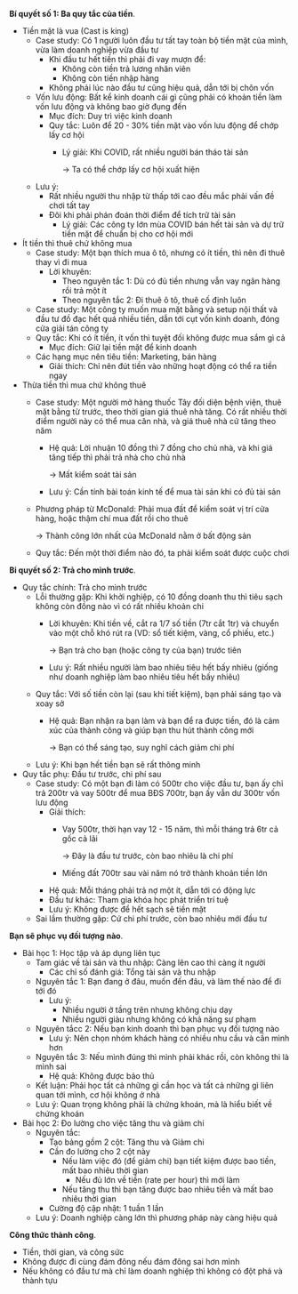 **Bí quyết số 1: Ba quy tắc của tiền**.
* Tiền mặt là vua (Cast is king)
    * Case study: Có 1 người luôn đầu tư tất tay toàn bộ tiền mặt của mình, vừa làm doanh nghiệp vừa đầu tư
        * Khi đầu tư hết tiền thì phải đi vay mượn để:
            * Không còn tiền trả lương nhân viên
            * Không còn tiền nhập hàng
        * Không phải lúc nào đầu tư cũng hiệu quả, dẫn tới bị chôn vốn
    * Vốn lưu động: Bất kể kinh doanh cái gì cũng phải có khoản tiền làm vốn lưu động và không bao giờ đụng đến
        * Mục đích: Duy trì việc kinh doanh
        * Quy tắc: Luôn để 20 - 30% tiền mặt vào vốn lưu động để chớp lấy cơ hội
            * Lý giải: Khi COVID, rất nhiều người bán tháo tài sản

                $\to$ Ta có thể chớp lấy cơ hội xuất hiện
    * Lưu ý: 
        * Rất nhiều người thu nhập từ thấp tới cao đều mắc phải vấn đề chơi tất tay
        * Đôi khi phải phán đoán thời điểm để tích trữ tài sản
            * Lý giải: Các công ty lớn mùa COVID bán hết tài sản và dự trữ tiền mặt để chuẩn bị cho cơ hội mới
* Ít tiền thì thuê chứ không mua
    * Case study: Một bạn thích mua ô tô, nhưng có ít tiền, thì nên đi thuê thay vì đi mua
        * Lời khuyên: 
            * Theo nguyên tắc 1: Dù có đủ tiền nhưng vẫn vay ngân hàng rồi trả một ít
            * Theo nguyên tắc 2: Đi thuê ô tô, thuê cố định luôn
    * Case study: Một công ty muốn mua mặt bằng và setup nội thất và đầu tư đồ đạc hết quá nhiều tiền, dẫn tới cụt vốn kinh doanh, đóng cửa giải tán công ty
    * Quy tắc: Khi có ít tiền, ít vốn thì tuyệt đối không được mua sắm gì cả
        * Mục đích: Giữ lại tiền mặt để kinh doanh
    * Các hạng mục nên tiêu tiền: Marketing, bán hàng
        * Giải thích: Chỉ nên đút tiền vào những hoạt động có thể ra tiền ngay
* Thừa tiền thì mua chứ không thuê
    * Case study: Một người mở hàng thuốc Tây đối diện bệnh viện, thuê mặt bằng từ trước, theo thời gian giá thuê nhà tăng. Có rất nhiều thời điểm người này có thể mua căn nhà, và giá thuê nhà cứ tăng theo năm
        * Hệ quả: Lời nhuận 10 đồng thì 7 đồng cho chủ nhà, và khi giá tăng tiếp thì phải trả nhà cho chủ nhà

            $\to$ Mất kiểm soát tài sản
        * Lưu ý: Cần tính bài toán kinh tế để mua tài sản khi có đủ tài sản
    * Phương pháp từ McDonald: Phải mua đất để kiểm soát vị trí cửa hàng, hoặc thậm chí mua đất rồi cho thuê

        $\to$ Thành công lớn nhất của McDonald nằm ở bất động sản
    * Quy tắc: Đến một thời điểm nào đó, ta phải kiểm soát được cuộc chơi

**Bi quyết số 2: Trả cho mình trước**.
* Quy tắc chính: Trả cho mình trước
    * Lỗi thường gặp: Khi khởi nghiệp, có 10 đồng doanh thu thì tiêu sạch không còn đồng nào vì có rất nhiều khoản chi
        * Lời khuyên: Khi tiền về, cắt ra 1/7 số tiền (7tr cắt 1tr) và chuyển vào một chỗ khó rút ra (VD: sổ tiết kiệm, vàng, cổ phiếu, etc.)

            $\to$ Bạn trả cho bạn (hoặc công ty của bạn) trước tiên
        * Lưu ý: Rất nhiều người làm bao nhiêu tiêu hết bấy nhiêu (giống như doanh nghiệp làm bao nhiêu tiêu hết bấy nhiêu)
    * Quy tắc: Với số tiền còn lại (sau khi tiết kiệm), bạn phải sáng tạo và xoay sở
        * Hệ quả: Bạn nhận ra bạn làm và bạn để ra được tiền, đó là cảm xúc của thành công và giúp bạn thu hút thành công mới

            $\to$ Bạn có thể sáng tạo, suy nghĩ cách giảm chi phí
    * Lưu ý: Khi bạn hết tiền bạn sẽ rất thông minh
* Quy tắc phụ: Đầu tư trước, chi phí sau
    * Case study: Có một bạn đi làm có 500tr cho việc đầu tư, bạn ấy chỉ trả 200tr và vay 500tr để mua BĐS 700tr, bạn ấy vẫn dư 300tr vốn lưu động
        * Giải thích: 
            * Vay 500tr, thời hạn vay 12 - 15 năm, thì mỗi tháng trả 6tr cả gốc cả lãi

                $\to$ Đây là đầu tư trước, còn bao nhiêu là chi phí
            * Miếng đất 700tr sau vài năm nó trở thành khoản tiền lớn
        * Hệ quả: Mỗi tháng phải trả nợ một ít, dẫn tới có động lực
        * Đầu tư khác: Tham gia khóa học phát triển trí tuệ
        * Lưu ý: Không được để hết sạch sẽ tiền mặt
    * Sai lầm thường gặp: Cứ chi phí trước, còn bao nhiêu mới đầu tư

**Bạn sẽ phục vụ đối tượng nào**.
* Bài học 1: Học tập và áp dụng liên tục
    * Tam giác về tài sản và thu nhập: Càng lên cao thì càng ít người
        * Các chỉ số đánh giá: Tổng tài sản và thu nhập
    * Nguyên tắc 1: Bạn đang ở đâu, muốn đến đâu, và làm thế nào để đi tới đó
        * Lưu ý: 
            * Nhiều người ở tầng trên nhưng không chịu dạy
            * Nhiều người giàu nhưng không có khả năng sư phạm
    * Nguyên tắcc 2: Nếu bạn kinh doanh thì bạn phục vụ đối tượng nào
        * Lưu ý: Nên chọn nhóm khách hàng có nhiều nhu cầu và cần mình hơn
    * Nguyên tắc 3: Nếu mình đúng thì mình phải khác rồi, còn không thì là mình sai
        * Hệ quả: Không được bảo thủ
    * Kết luận: Phải học tất cả những gì cần học và tất cả những gì liên quan tới mình, cơ hội không ở nhà
    * Lưu ý: Quan trọng không phải là chứng khoán, mà là hiểu biết về chứng khoán
* Bài học 2: Đo lường cho việc tăng thu và giảm chi
    * Nguyên tắc: 
        * Tạo bảng gồm 2 cột: Tăng thu và Giảm chi
        * Cần đo lường cho 2 cột này
            * Nếu làm việc đó (để giảm chi) bạn tiết kiệm được bao tiền, mất bao nhiêu thời gian
                * Nếu đủ lớn về tiền (rate per hour) thì mới làm
            * Nếu tăng thu thì bạn tăng được bao nhiêu tiền và mất bao nhiêu thời gian
        * Cường độ cập nhật: 1 tuần 1 lần
    * Lưu ý: Doanh nghiệp càng lớn thì phương pháp này càng hiệu quả

**Công thức thành công**. 
* Tiền, thời gian, và công sức
* Không được đi cùng đám đông nếu đám đông sai hơn mình
* Nếu không có đầu tư mà chỉ làm doanh nghiệp thì không có đột phá và thành tựu
